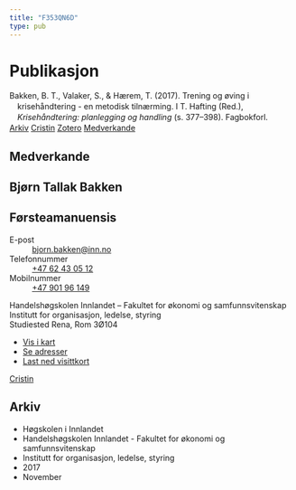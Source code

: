 ```yaml
---
title: "F353QN6D"
type: pub
---
```

<h1>Publikasjon</h1>
<article id="csl-bib-container-F353QN6D" class="csl-bib-container">
  <div class="csl-bib-body" style="line-height: 1.35; padding-left: 1em; text-indent:-1em;">
  <div class="csl-entry">Bakken, B. T., Valaker, S., &amp; H&#xE6;rem, T. (2017). Trening og &#xF8;ving i kriseh&#xE5;ndtering - en metodisk tiln&#xE6;rming. I T. Hafting (Red.), <i>Kriseh&#xE5;ndtering: planlegging og handling</i> (s. 377&#x2013;398). Fagbokforl.</div>
</div>
  <div class="csl-bib-buttons">
    <a href="#taxonomy-article-F353QN6D" class="csl-bib-button">Arkiv</a>
    <a href alt="Cristin URL" class="csl-bib-button">Cristin</a>
    <a href alt="Zotero URL" class="csl-bib-button">Zotero</a>
    <a href="#contributors-article-F353QN6D" class="csl-bib-button">Medverkande</a>
  </div>
  <div id="csl-bib-meta-container-F353QN6D"></div>
</article>
<div id="csl-bib-meta-F353QN6D" class="csl-bib-meta">
  <article id="contributors-article-F353QN6D" class="contributors-article">
    <h1>Medverkande</h1>
    <div class="personas">
<div class="vrtx-hinn-person-card">
<div class="photo">
<i class="lar la-user-circle missing-person"></i>
</div>
<div class="info">
<hgroup><h1>Bjørn Tallak Bakken</h1>
<h2>Førsteamanuensis</h2>
</hgroup><dl>
<dt>E-post</dt>
<dd>
<a href="mailto:bjorn.bakken@inn.no">bjorn.bakken@inn.no</a>
</dd>
<dt>Telefonnummer</dt>
<dd><a href="tel:+4762430512">
+47 62 43 05 12
</a></dd>
<dt>Mobilnummer</dt>
<dd><a href="tel:+4790196149">
+47 901 96 149
</a></dd>
</dl>
<p>
Handelshøgskolen Innlandet – Fakultet for økonomi og samfunnsvitenskap<br>
Institutt for organisasjon, ledelse, styring<br>
Studiested Rena,
Rom 3Ø104
</p>
<ul class="vrtx-hinn-links">
<li><a href="https://www.google.com/maps?q=61.13620,11.37454">Vis i kart</a></li>
<li><a href="https://www.inn.no/finn-en-ansatt/bjorn-bakken.html#vrtx-hinn-addresses">Se adresser</a></li>
<li><a href="https://www.inn.no/finn-en-ansatt/bjorn-bakken.html?vrtx=vcf">Last ned visittkort</a></li>
</ul>
</div>
</div>
<a href="https://app.cristin.no/persons/show.jsf?id=449169" alt="Cristin URL" class="personas-cristin">Cristin</a>
</div>
  </article>
  <article id="taxonomy-article-F353QN6D" class="taxonomy-article">
    <h1>Arkiv</h1>
    <ul>
      <li>Høgskolen i Innlandet</li>
      <li>Handelshøgskolen Innlandet - Fakultet for økonomi og samfunnsvitenskap</li>
      <li>Institutt for organisasjon, ledelse, styring</li>
      <li>2017</li>
      <li>November</li>
    </ul>
  </article>
</div>
